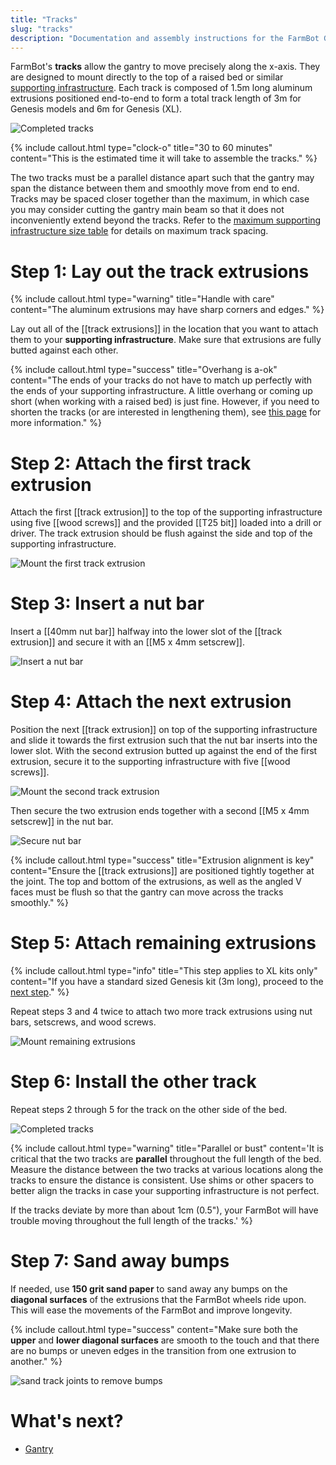 ```yaml
---
title: "Tracks"
slug: "tracks"
description: "Documentation and assembly instructions for the FarmBot Genesis tracks"
---
```


FarmBot's **tracks** allow the gantry to move precisely along the x-axis. They are designed to mount directly to the top of a raised bed or similar [supporting infrastructure](supporting-infrastructure.md). Each track is composed of 1.5m long aluminum extrusions positioned end-to-end to form a total track length of 3m for Genesis models and 6m for Genesis (XL).

![Completed tracks](_images/completed_tracks.png)

{%
include callout.html
type="clock-o"
title="30 to 60 minutes"
content="This is the estimated time it will take to assemble the tracks."
%}

The two tracks must be a parallel distance apart such that the gantry may span the distance between them and smoothly move from end to end. Tracks may be spaced closer together than the maximum, in which case you may consider cutting the gantry main beam so that it does not inconveniently extend beyond the tracks. Refer to the [maximum supporting infrastructure size table](../assembly/supporting-infrastructure.md#maximum-size) for details on maximum track spacing.

# Step 1: Lay out the track extrusions

{%
include callout.html
type="warning"
title="Handle with care"
content="The aluminum extrusions may have sharp corners and edges."
%}

Lay out all of the [[track extrusions]] in the location that you want to attach them to your **supporting infrastructure**. Make sure that extrusions are fully butted against each other.

{%
include callout.html
type="success"
title="Overhang is a-ok"
content="The ends of your tracks do not have to match up perfectly with the ends of your supporting infrastructure. A little overhang or coming up short (when working with a raised bed) is just fine. However, if you need to shorten the tracks (or are interested in lengthening them), see [this page](../extras/mods/shorten-or-lengthen-the-tracks.md) for more information."
%}

# Step 2: Attach the first track extrusion

Attach the first [[track extrusion]] to the top of the supporting infrastructure using five [[wood screws]] and the provided [[T25 bit]] loaded into a drill or driver. The track extrusion should be flush against the side and top of the supporting infrastructure.

![Mount the first track extrusion](_images/first_track_extrusion.png)

# Step 3: Insert a nut bar

Insert a [[40mm nut bar]] halfway into the lower slot of the [[track extrusion]] and secure it with an [[M5 x 4mm setscrew]].

![Insert a nut bar](_images/insert_nut_bar.png)

# Step 4: Attach the next extrusion

Position the next [[track extrusion]] on top of the supporting infrastructure and slide it towards the first extrusion such that the nut bar inserts into the lower slot. With the second extrusion butted up against the end of the first extrusion, secure it to the supporting infrastructure with five [[wood screws]].

![Mount the second track extrusion](_images/second_track_extrusion.png)

Then secure the two extrusion ends together with a second [[M5 x 4mm setscrew]] in the nut bar.

![Secure nut bar](_images/secure_nut_bar.png)

{%
include callout.html
type="success"
title="Extrusion alignment is key"
content="Ensure the [[track extrusions]] are positioned tightly together at the joint. The top and bottom of the extrusions, as well as the angled V faces must be flush so that the gantry can move across the tracks smoothly."
%}

# Step 5: Attach remaining extrusions

{%
include callout.html
type="info"
title="This step applies to XL kits only"
content="If you have a standard sized Genesis kit (3m long), proceed to the [next step](#step-6-install-the-other-track)."
%}

Repeat steps 3 and 4 twice to attach two more track extrusions using nut bars, setscrews, and wood screws.

![Mount remaining extrusions](_images/xl_track_extrusios.png)

# Step 6: Install the other track

Repeat steps 2 through 5 for the track on the other side of the bed.

![Completed tracks](_images/completed_tracks.png)

{%
include callout.html
type="warning"
title="Parallel or bust"
content='It is critical that the two tracks are **parallel** throughout the full length of the bed. Measure the distance between the two tracks at various locations along the tracks to ensure the distance is consistent. Use shims or other spacers to better align the tracks in case your supporting infrastructure is not perfect.

If the tracks deviate by more than about 1cm (0.5"), your FarmBot will have trouble moving throughout the full length of the tracks.'
%}

# Step 7: Sand away bumps

If needed, use **150 grit sand paper** to sand away any bumps on the **diagonal surfaces** of the extrusions that the FarmBot wheels ride upon. This will ease the movements of the FarmBot and improve longevity.

{%
include callout.html
type="success"
content="Make sure both the **upper** and **lower diagonal surfaces** are smooth to the touch and that there are no bumps or uneven edges in the transition from one extrusion to another."
%}

![sand track joints to remove bumps](_images/sanding_tracks.png)


# What's next?

 * [Gantry](gantry.md)
